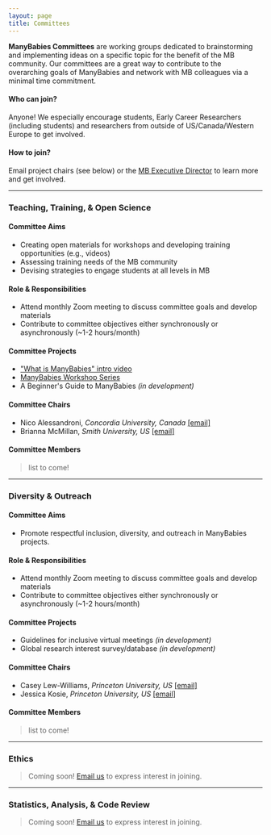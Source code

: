 ```yaml
---
layout: page
title: Committees
---
```




**ManyBabies Committees** are working groups dedicated to brainstorming and implementing ideas on a specific topic for the benefit of the MB community. Our committees are a great way to contribute to the overarching goals of ManyBabies and network with MB colleagues via a minimal time commitment.


#### Who can join? 
Anyone! We especially encourage students, Early Career Researchers (including students) and researchers from outside of US/Canada/Western Europe to get involved.

#### How to join?
Email project chairs (see below) or the [MB Executive Director](mailto:contact@manybabies.org) to learn more and get involved. 
<br>

***
### Teaching, Training, & Open Science

#### Committee Aims
* Creating open materials for workshops and developing training opportunities (e.g., videos)
* Assessing training needs of the MB community
* Devising strategies to engage students at all levels in MB

#### Role & Responsibilities
* Attend monthly Zoom meeting to discuss committee goals and develop materials
* Contribute to committee objectives either synchronously or asynchronously (~1-2 hours/month)

#### Committee Projects
* ["What is ManyBabies" intro video](https://www.youtube.com/watch?v=EnI5sIZiwJE)
* [ManyBabies Workshop Series](https://www.youtube.com/playlist?list=PLynqjZusW6nv30QKSo-I4CrI7Xsm2ph1D)
* A Beginner's Guide to ManyBabies *(in development)*

#### Committee Chairs
* Nico Alessandroni, *Concordia University, Canada* [[email]](mailto:nicolas.alessandroni@concordia.ca)
* Brianna McMillan, *Smith University, US* [[email]](mailto:bmcmillan@smith.edu)

#### Committee Members
> list to come!


***
### Diversity & Outreach

#### Committee Aims
* Promote respectful inclusion, diversity, and outreach in ManyBabies projects.

#### Role & Responsibilities
* Attend monthly Zoom meeting to discuss committee goals and develop materials
* Contribute to committee objectives either synchronously or asynchronously (~1-2 hours/month)

#### Committee Projects
* Guidelines for inclusive virtual meetings *(in development)*
* Global research interest survey/database *(in development)*

#### Committee Chairs
* Casey Lew-Williams, *Princeton University, US* [[email]](mailto:caseylw@princeton.edu)
* Jessica Kosie, *Princeton University, US* [[email]](mailto:jkosie@princeton.edu)

#### Committee Members
> list to come!

***
### Ethics
> Coming soon! [Email us](mailto:contact@manybabies.org) to express interest in joining.

***
### Statistics, Analysis, & Code Review
> Coming soon! [Email us](mailto:contact@manybabies.org) to express interest in joining.


